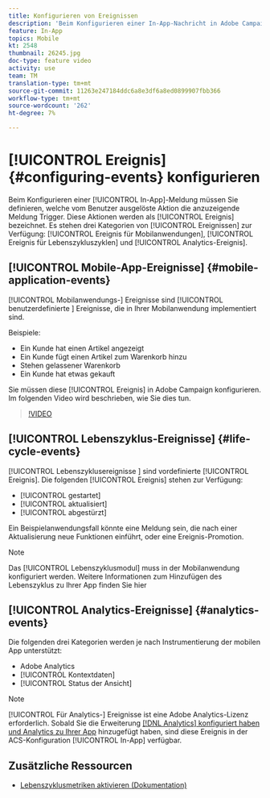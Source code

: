 ```yaml
---
title: Konfigurieren von Ereignissen
description: 'Beim Konfigurieren einer In-App-Nachricht in Adobe Campaign Standard (ACS) definieren Ereignis, welche vom Benutzer initiierte Aktion die Anzeige der Nachricht Trigger. '
feature: In-App
topics: Mobile
kt: 2548
thumbnail: 26245.jpg
doc-type: feature video
activity: use
team: TM
translation-type: tm+mt
source-git-commit: 11263e247184ddc6a8e3df6a8ed0899907fbb366
workflow-type: tm+mt
source-wordcount: '262'
ht-degree: 7%

---
```



# [!UICONTROL Ereignis] {#configuring-events} konfigurieren

Beim Konfigurieren einer [!UICONTROL In-App]-Meldung müssen Sie definieren, welche vom Benutzer ausgelöste Aktion die anzuzeigende Meldung Trigger. Diese Aktionen werden als [!UICONTROL Ereignis] bezeichnet. Es stehen drei Kategorien von [!UICONTROL Ereignissen] zur Verfügung: [!UICONTROL Ereignis für Mobilanwendungen], [!UICONTROL Ereignis für Lebenszykluszyklen] und [!UICONTROL Analytics-Ereignis].

## [!UICONTROL Mobile-App-Ereignisse] {#mobile-application-events}

[!UICONTROL Mobilanwendungs-] Ereignisse sind  [!UICONTROL benutzerdefinierte ] Ereignisse, die in Ihrer Mobilanwendung implementiert sind.

Beispiele:

* Ein Kunde hat einen Artikel angezeigt
* Ein Kunde fügt einen Artikel zum Warenkorb hinzu
* Stehen gelassener Warenkorb
* Ein Kunde hat etwas gekauft

Sie müssen diese [!UICONTROL Ereignis] in Adobe Campaign konfigurieren. Im folgenden Video wird beschrieben, wie Sie dies tun.

>[!VIDEO](https://video.tv.adobe.com/v/26245?quality=12)

## [!UICONTROL Lebenszyklus-Ereignisse]  {#life-cycle-events}

[!UICONTROL Lebenszyklusereignisse ] sind vordefinierte  [!UICONTROL Ereignis]. Die folgenden [!UICONTROL Ereignis] stehen zur Verfügung:

* [!UICONTROL gestartet]
* [!UICONTROL aktualisiert]
* [!UICONTROL abgestürzt]

Ein Beispielanwendungsfall könnte eine Meldung sein, die nach einer Aktualisierung neue Funktionen einführt, oder eine Ereignis-Promotion.

>[!NOTE]
>
>Das [!UICONTROL Lebenszyklusmodul] muss in der Mobilanwendung konfiguriert werden. Weitere Informationen zum Hinzufügen des Lebenszyklus zu Ihrer App finden Sie hier[](https://aep-sdks.gitbook.io/docs/using-mobile-extensions/mobile-core/lifecycle)

## [!UICONTROL Analytics-Ereignisse] {#analytics-events}

Die folgenden drei Kategorien werden je nach Instrumentierung der mobilen App unterstützt:

* Adobe Analytics
* [!UICONTROL Kontextdaten]
* [!UICONTROL Status der Ansicht]

>[!NOTE]
>
>[!UICONTROL Für Analytics-] Ereignisse ist eine Adobe Analytics-Lizenz erforderlich. Sobald Sie die Erweiterung [[!DNL Analytics] konfiguriert haben und ](https://aep-sdks.gitbook.io/docs/using-mobile-extensions/adobe-analytics#configure-analytics-extension-in-launch) [Analytics zu Ihrer App](https://aep-sdks.gitbook.io/docs/using-mobile-extensions/adobe-analytics#add-analytics-to-your-app) hinzugefügt haben, sind diese Ereignis in der ACS-Konfiguration [!UICONTROL In-App] verfügbar.

## Zusätzliche Ressourcen

* [Lebenszyklusmetriken aktivieren (Dokumentation)](https://aep-sdks.gitbook.io/docs/getting-started/initialize-the-sdk#enable-lifecycle-metrics)
